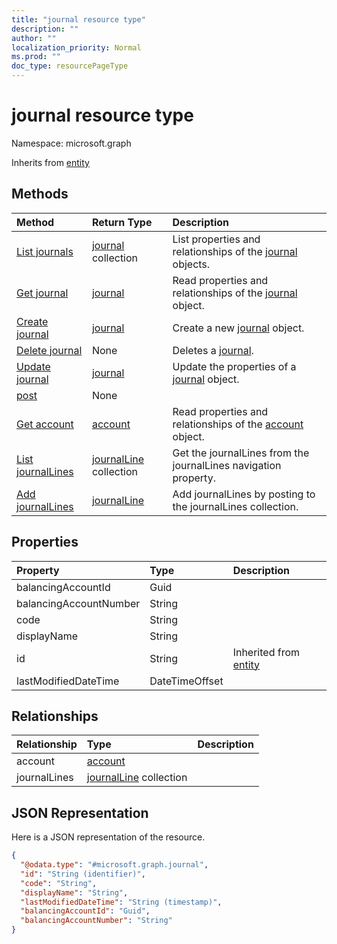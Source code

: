 ```yaml
---
title: "journal resource type"
description: ""
author: ""
localization_priority: Normal
ms.prod: ""
doc_type: resourcePageType
---
```


# journal resource type


Namespace: microsoft.graph




Inherits from [entity](../resources/entity.md)

## Methods
|Method|Return Type|Description|
|:---|:---|:---|
|[List journals](../api/journal-list.md)|[journal](../resources/journal.md) collection|List properties and relationships of the [journal](../resources/journal.md) objects.|
|[Get journal](../api/journal-get.md)|[journal](../resources/journal.md)|Read properties and relationships of the [journal](../resources/journal.md) object.|
|[Create journal](../api/journal-create.md)|[journal](../resources/journal.md)|Create a new [journal](../resources/journal.md) object.|
|[Delete journal](../api/journal-delete.md)|None|Deletes a [journal](../resources/journal.md).|
|[Update journal](../api/journal-update.md)|[journal](../resources/journal.md)|Update the properties of a [journal](../resources/journal.md) object.|
|[post](../api/journal-post.md)|None||
|[Get account](../api/account-get.md)|[account](../resources/account.md)|Read properties and relationships of the [account](../resources/account.md) object.|
|[List journalLines](../api/journal-list-journallines.md)|[journalLine](../resources/journalline.md) collection|Get the journalLines from the journalLines navigation property.|
|[Add journalLines](../api/journal-post-journallines.md)|[journalLine](../resources/journalline.md)|Add journalLines by posting to the journalLines collection.|

## Properties
|Property|Type|Description|
|:---|:---|:---|
|balancingAccountId|Guid||
|balancingAccountNumber|String||
|code|String||
|displayName|String||
|id|String| Inherited from [entity](../resources/entity.md)|
|lastModifiedDateTime|DateTimeOffset||

## Relationships
|Relationship|Type|Description|
|:---|:---|:---|
|account|[account](../resources/account.md)||
|journalLines|[journalLine](../resources/journalline.md) collection||

## JSON Representation
Here is a JSON representation of the resource.
<!-- {
  "blockType": "resource",
  "keyProperty": "id",
  "@odata.type": "microsoft.graph.journal",
  "baseType": "microsoft.graph.entity",
  "openType": false
}
-->
``` json
{
  "@odata.type": "#microsoft.graph.journal",
  "id": "String (identifier)",
  "code": "String",
  "displayName": "String",
  "lastModifiedDateTime": "String (timestamp)",
  "balancingAccountId": "Guid",
  "balancingAccountNumber": "String"
}
```

